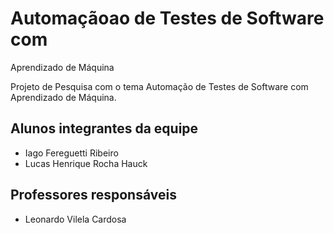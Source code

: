 # Automaçãoao de Testes de Software com
Aprendizado de Máquina

Projeto de Pesquisa com o tema Automação de Testes de Software com Aprendizado de Máquina.

## Alunos integrantes da equipe

* Iago Fereguetti Ribeiro
* Lucas Henrique Rocha Hauck

## Professores responsáveis

* Leonardo Vilela Cardosa

